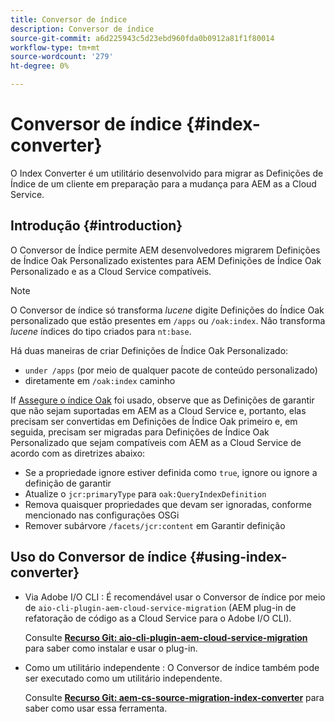```yaml
---
title: Conversor de índice
description: Conversor de índice
source-git-commit: a6d225943c5d23ebd960fda0b0912a81f1f80014
workflow-type: tm+mt
source-wordcount: '279'
ht-degree: 0%

---
```


# Conversor de índice {#index-converter}

O Index Converter é um utilitário desenvolvido para migrar as Definições de Índice de um cliente em preparação para a mudança para AEM as a Cloud Service.

## Introdução {#introduction}

O Conversor de Índice permite AEM desenvolvedores migrarem Definições de Índice Oak Personalizado existentes para AEM Definições de Índice Oak Personalizado e as a Cloud Service compatíveis.

>[!NOTE]
>O Conversor de índice só transforma *lucene* digite Definições do Índice Oak personalizado que estão presentes em `/apps` ou `/oak:index`. Não transforma *lucene* índices do tipo criados para `nt:base`.

Há duas maneiras de criar Definições de Índice Oak Personalizado:

* `under /apps` (por meio de qualquer pacote de conteúdo personalizado)
* diretamente em `/oak:index` caminho

If [Assegure o índice Oak](https://adobe-consulting-services.github.io/acs-aem-commons/features/ensure-oak-index/index.html) foi usado, observe que as Definições de garantir que não sejam suportadas em AEM as a Cloud Service e, portanto, elas precisam ser convertidas em Definições de Índice Oak primeiro e, em seguida, precisam ser migradas para Definições de Índice Oak Personalizado que sejam compatíveis com AEM as a Cloud Service de acordo com as diretrizes abaixo:

* Se a propriedade ignore estiver definida como `true`, ignore ou ignore a definição de garantir
* Atualize o `jcr:primaryType` para `oak:QueryIndexDefinition`
* Remova quaisquer propriedades que devam ser ignoradas, conforme mencionado nas configurações OSGi
* Remover subárvore `/facets/jcr:content` em Garantir definição

## Uso do Conversor de índice {#using-index-converter}

* Via Adobe I/O CLI : É recomendável usar o Conversor de índice por meio de `aio-cli-plugin-aem-cloud-service-migration` (AEM plug-in de refatoração de código as a Cloud Service para o Adobe I/O CLI).

   Consulte **[Recurso Git: aio-cli-plugin-aem-cloud-service-migration](https://github.com/adobe/aio-cli-plugin-aem-cloud-service-migration#introduction)** para saber como instalar e usar o plug-in.

* Como um utilitário independente : O Conversor de índice também pode ser executado como um utilitário independente.

   Consulte **[Recurso Git: aem-cs-source-migration-index-converter](https://github.com/adobe/aem-cloud-service-source-migration/tree/master/packages/index-converter)** para saber como usar essa ferramenta.

